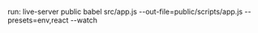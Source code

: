 run:
  live-server public
  babel src/app.js --out-file=public/scripts/app.js --presets=env,react --watch